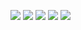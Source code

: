 ![](http://github-profile-summary-cards.vercel.app/api/cards/profile-details?username=Darrel6&theme=default)
![](http://github-profile-summary-cards.vercel.app/api/cards/repos-per-language?username=Darrel6&theme=default)
![](http://github-profile-summary-cards.vercel.app/api/cards/most-commit-language?username=Darrel6&theme=default)
![](http://github-profile-summary-cards.vercel.app/api/cards/stats?username=Darrel6&theme=default)
![](http://github-profile-summary-cards.vercel.app/api/cards/productive-time?username=Darrel6&theme=default&utcOffset=8)
